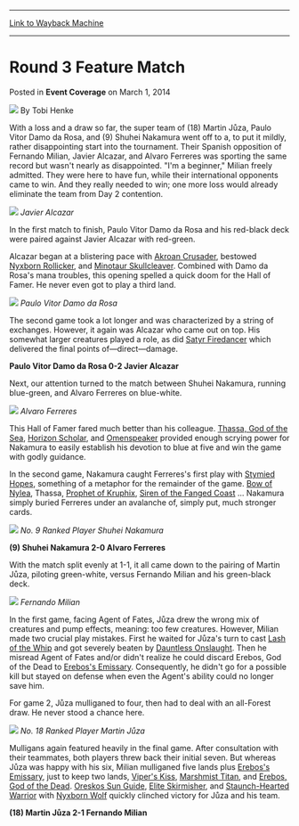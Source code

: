 
---
[Link to Wayback Machine](https://web.archive.org/web/20220706125354/https://magic.wizards.com/en/articles/archive/event-coverage/round-3-feature-match-2014-03-01)

[_metadata_:author]:- "Tobi Henke"
[_metadata_:description]:- "With a loss and a draw so far, the super team of (18) Martin Jůza, Paulo Vitor Damo da Rosa, and (9) Shuhei Nakamura went off to a, to put it mildly, rather disappointing start into the tournament. Their Spanish opposition of Fernando Milian, Javier Alcazar, and Alvaro Ferreres was sporting the same record but wasn't nearly as disappointed. `I'm a beginner,` Milian freely"
[_metadata_:generator]:- "Drupal 7 (http://drupal.org)"
[_metadata_:node]:- "318301"
[_metadata_:publish_date]:- "2014-03-01"
[_metadata_:source]:- "div-main-content"
[_metadata_:title]:- "Round 3 Feature Match"
[_metadata_:wayback_capture_timestamp]:- "2022-07-06 12:53:54"
[_metadata_:wayback_raw_url]:- "https://web.archive.org/web/20220706125354id_/https://magic.wizards.com/en/articles/archive/event-coverage/round-3-feature-match-2014-03-01"
[_metadata_:wayback_url]:- "https://magic.wizards.com/en/articles/archive/event-coverage/round-3-feature-match-2014-03-01"
---


Round 3 Feature Match
=====================



 Posted in **Event Coverage**
 on March 1, 2014 






![](https://media.magic.wizards.com/styles/auth_small/public/images/person/henke_author.jpg)
By Tobi Henke











With a loss and a draw so far, the super team of (18) Martin Jůza, Paulo Vitor Damo da Rosa, and (9) Shuhei Nakamura went off to a, to put it mildly, rather disappointing start into the tournament. Their Spanish opposition of Fernando Milian, Javier Alcazar, and Alvaro Ferreres was sporting the same record but wasn't nearly as disappointed. "I'm a beginner," Milian freely admitted. They were here to have fun, while their international opponents came to win. And they really needed to win; one more loss would already eliminate the team from Day 2 contention.


![](https://media.magic.wizards.com/images/misc/fm3_alcazar.jpg)
*Javier Alcazar*

In the first match to finish, Paulo Vitor Damo da Rosa and his red-black deck were paired against Javier Alcazar with red-green.


Alcazar began at a blistering pace with [Akroan Crusader](https://gatherer.wizards.com/Pages/Card/Details.aspx?name=Akroan+Crusader), bestowed [Nyxborn Rollicker](https://gatherer.wizards.com/Pages/Card/Details.aspx?name=Nyxborn+Rollicker), and [Minotaur Skullcleaver](https://gatherer.wizards.com/Pages/Card/Details.aspx?name=Minotaur+Skullcleaver). Combined with Damo da Rosa's mana troubles, this opening spelled a quick doom for the Hall of Famer. He never even got to play a third land.


![](https://media.magic.wizards.com/images/misc/fm3_damodarosa.jpg)
*Paulo Vitor Damo da Rosa*

The second game took a lot longer and was characterized by a string of exchanges. However, it again was Alcazar who came out on top. His somewhat larger creatures played a role, as did [Satyr Firedancer](https://gatherer.wizards.com/Pages/Card/Details.aspx?name=Satyr+Firedancer) which delivered the final points of—direct—damage.


**Paulo Vitor Damo da Rosa 0-2 Javier Alcazar**


Next, our attention turned to the match between Shuhei Nakamura, running blue-green, and Alvaro Ferreres on blue-white.


![](https://media.magic.wizards.com/images/misc/fm3_ferreres.jpg)
*Alvaro Ferreres*

This Hall of Famer fared much better than his colleague. [Thassa, God of the Sea](https://gatherer.wizards.com/Pages/Card/Details.aspx?name=Thassa%2C+God+of+the+Sea), [Horizon Scholar](https://gatherer.wizards.com/Pages/Card/Details.aspx?name=Horizon+Scholar), and [Omenspeaker](https://gatherer.wizards.com/Pages/Card/Details.aspx?name=Omenspeaker) provided enough scrying power for Nakamura to easily establish his devotion to blue at five and win the game with godly guidance.


In the second game, Nakamura caught Ferreres's first play with [Stymied Hopes](https://gatherer.wizards.com/Pages/Card/Details.aspx?name=Stymied+Hopes), something of a metaphor for the remainder of the game. [Bow of Nylea](https://gatherer.wizards.com/Pages/Card/Details.aspx?name=Bow+of+Nylea), Thassa, [Prophet of Kruphix](https://gatherer.wizards.com/Pages/Card/Details.aspx?name=Prophet+of+Kruphix), [Siren of the Fanged Coast](https://gatherer.wizards.com/Pages/Card/Details.aspx?name=Siren+of+the+Fanged+Coast) ... Nakamura simply buried Ferreres under an avalanche of, simply put, much stronger cards.


![](https://media.magic.wizards.com/images/misc/fm3_nakamura.jpg)
*No. 9 Ranked Player Shuhei Nakamura*

**(9) Shuhei Nakamura 2-0 Alvaro Ferreres**


With the match split evenly at 1-1, it all came down to the pairing of Martin Jůza, piloting green-white, versus Fernando Milian and his green-black deck.


![](https://media.magic.wizards.com/images/misc/fm3_milian.jpg)
*Fernando Milian*

In the first game, facing Agent of Fates, Jůza drew the wrong mix of creatures and pump effects, meaning: too few creatures. However, Milian made two crucial play mistakes. First he waited for Jůza's turn to cast [Lash of the Whip](https://gatherer.wizards.com/Pages/Card/Details.aspx?name=Lash+of+the+Whip) and got severely beaten by [Dauntless Onslaught](https://gatherer.wizards.com/Pages/Card/Details.aspx?name=Dauntless+Onslaught). Then he misread Agent of Fates and/or didn't realize he could discard Erebos, God of the Dead to [Erebos's Emissary](https://gatherer.wizards.com/Pages/Card/Details.aspx?name=Erebos%27s+Emissary). Consequently, he didn't go for a possible kill but stayed on defense when even the Agent's ability could no longer save him.


For game 2, Jůza mulliganed to four, then had to deal with an all-Forest draw. He never stood a chance here.


![](https://media.magic.wizards.com/images/misc/fm3_juza.jpg)
*No. 18 Ranked Player Martin Jůza*

Mulligans again featured heavily in the final game. After consultation with their teammates, both players threw back their initial seven. But whereas Jůza was happy with his six, Milian mulliganed five lands plus [Erebos's Emissary](https://gatherer.wizards.com/Pages/Card/Details.aspx?name=Erebos%27s+Emissary), just to keep two lands, [Viper's Kiss](https://gatherer.wizards.com/Pages/Card/Details.aspx?name=Viper%27s+Kiss), [Marshmist Titan](https://gatherer.wizards.com/Pages/Card/Details.aspx?name=Marshmist+Titan), and [Erebos, God of the Dead](https://gatherer.wizards.com/Pages/Card/Details.aspx?name=Erebos%2C+God+of+the+Dead). [Oreskos Sun Guide](https://gatherer.wizards.com/Pages/Card/Details.aspx?name=Oreskos+Sun+Guide), [Elite Skirmisher](https://gatherer.wizards.com/Pages/Card/Details.aspx?name=Elite+Skirmisher), and [Staunch-Hearted Warrior](https://gatherer.wizards.com/Pages/Card/Details.aspx?name=Staunch-Hearted+Warrior) with [Nyxborn Wolf](https://gatherer.wizards.com/Pages/Card/Details.aspx?name=Nyxborn+Wolf) quickly clinched victory for Jůza and his team.


**(18) Martin Jůza 2-1 Fernando Milian**








